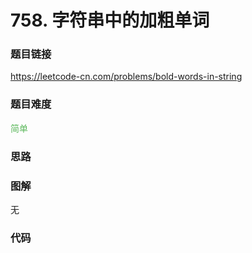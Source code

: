 # 758. 字符串中的加粗单词

### 题目链接

https://leetcode-cn.com/problems/bold-words-in-string

### 题目难度

<font color=#5CB85C>简单</font>

### 思路



### 图解

无

### 代码

```python
```